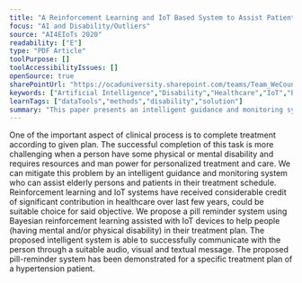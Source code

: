 ```yaml
---
title: "A Reinforcement Learning and IoT Based System to Assist Patients with Disabilities"
focus: "AI and Disability/Outliers"
source: "AI4EIoTs 2020"
readability: ["E"]
type: "PDF Article"
toolPurpose: []
toolAccessibilityIssues: []
openSource: true
sharePointUrl: "https://ocaduniversity.sharepoint.com/teams/Team_WeCount/Shared%20Documents/Resources%20and%20Tools/Literature%20(curated)/A%20Reinforcement%20Learning%20and%20IoT%20based%20System%20to%20Assist%20Patients%20with%20Disabilities.pdf"
keywords: ["Artificial Intelligence","Disability","Healthcare","IoT","Pill Reminder","Reinforcement Learning."]
learnTags: ["dataTools","methods","disability","solution"]
summary: "This paper presents an intelligent guidance and monitoring system that can assist elderly persons and patients in their treatment schedule, such as reminding individuals to take their medication through suitable audio, visual and text messages. "
---
```

One of the important aspect of clinical process is to complete treatment according to given plan. The successful completion of this task is more challenging when a person have some physical or mental disability and requires resources and man power for personalized treatment and care. We can mitigate this problem by an intelligent guidance and monitoring system who can assist elderly persons and patients in their treatment schedule. Reinforcement learning and IoT systems have received considerable credit of significant contribution in healthcare over last few years, could be suitable choice for said objective. We propose a pill reminder system using Bayesian reinforcement learning assisted with IoT devices to help people (having mental and/or physical disability) in their treatment plan. The proposed intelligent system is able to successfully communicate with the person through a suitable audio, visual and textual message. The proposed pill-reminder system has been demonstrated for a specific treatment plan of a hypertension patient.
